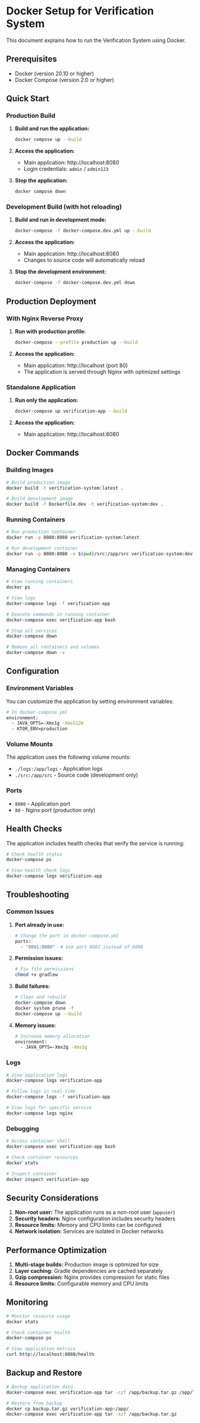 # Docker Setup for Verification System

This document explains how to run the Verification System using Docker.

## Prerequisites

- Docker (version 20.10 or higher)
- Docker Compose (version 2.0 or higher)

## Quick Start

### Production Build

1. **Build and run the application:**
   ```bash
   docker compose up --build
   ```

2. **Access the application:**
   - Main application: http://localhost:8080
   - Login credentials: `admin` / `admin123`

3. **Stop the application:**
   ```bash
   docker compose down
   ```

### Development Build (with hot reloading)

1. **Build and run in development mode:**
   ```bash
   docker-compose -f docker-compose.dev.yml up --build
   ```

2. **Access the application:**
   - Main application: http://localhost:8080
   - Changes to source code will automatically reload

3. **Stop the development environment:**
   ```bash
   docker-compose -f docker-compose.dev.yml down
   ```

## Production Deployment

### With Nginx Reverse Proxy

1. **Run with production profile:**
   ```bash
   docker-compose --profile production up --build
   ```

2. **Access the application:**
   - Main application: http://localhost (port 80)
   - The application is served through Nginx with optimized settings

### Standalone Application

1. **Run only the application:**
   ```bash
   docker-compose up verification-app --build
   ```

2. **Access the application:**
   - Main application: http://localhost:8080

## Docker Commands

### Building Images

```bash
# Build production image
docker build -t verification-system:latest .

# Build development image
docker build -f Dockerfile.dev -t verification-system:dev .
```

### Running Containers

```bash
# Run production container
docker run -p 8080:8080 verification-system:latest

# Run development container
docker run -p 8080:8080 -v $(pwd)/src:/app/src verification-system:dev
```

### Managing Containers

```bash
# View running containers
docker ps

# View logs
docker-compose logs -f verification-app

# Execute commands in running container
docker-compose exec verification-app bash

# Stop all services
docker-compose down

# Remove all containers and volumes
docker-compose down -v
```

## Configuration

### Environment Variables

You can customize the application by setting environment variables:

```bash
# In docker-compose.yml
environment:
  - JAVA_OPTS=-Xmx1g -Xms512m
  - KTOR_ENV=production
```

### Volume Mounts

The application uses the following volume mounts:

- `./logs:/app/logs` - Application logs
- `./src:/app/src` - Source code (development only)

### Ports

- `8080` - Application port
- `80` - Nginx port (production only)

## Health Checks

The application includes health checks that verify the service is running:

```bash
# Check health status
docker-compose ps

# View health check logs
docker-compose logs verification-app
```

## Troubleshooting

### Common Issues

1. **Port already in use:**
   ```bash
   # Change the port in docker-compose.yml
   ports:
     - "8081:8080"  # Use port 8081 instead of 8080
   ```

2. **Permission issues:**
   ```bash
   # Fix file permissions
   chmod +x gradlew
   ```

3. **Build failures:**
   ```bash
   # Clean and rebuild
   docker-compose down
   docker system prune -f
   docker-compose up --build
   ```

4. **Memory issues:**
   ```bash
   # Increase memory allocation
   environment:
     - JAVA_OPTS=-Xmx2g -Xms1g
   ```

### Logs

```bash
# View application logs
docker-compose logs verification-app

# Follow logs in real-time
docker-compose logs -f verification-app

# View logs for specific service
docker-compose logs nginx
```

### Debugging

```bash
# Access container shell
docker-compose exec verification-app bash

# Check container resources
docker stats

# Inspect container
docker inspect verification-app
```

## Security Considerations

1. **Non-root user:** The application runs as a non-root user (`appuser`)
2. **Security headers:** Nginx configuration includes security headers
3. **Resource limits:** Memory and CPU limits can be configured
4. **Network isolation:** Services are isolated in Docker networks

## Performance Optimization

1. **Multi-stage builds:** Production image is optimized for size
2. **Layer caching:** Gradle dependencies are cached separately
3. **Gzip compression:** Nginx provides compression for static files
4. **Resource limits:** Configurable memory and CPU limits

## Monitoring

```bash
# Monitor resource usage
docker stats

# Check container health
docker-compose ps

# View application metrics
curl http://localhost:8080/health
```

## Backup and Restore

```bash
# Backup application data
docker-compose exec verification-app tar -czf /app/backup.tar.gz /app/logs

# Restore from backup
docker cp backup.tar.gz verification-app:/app/
docker-compose exec verification-app tar -xzf /app/backup.tar.gz
```
